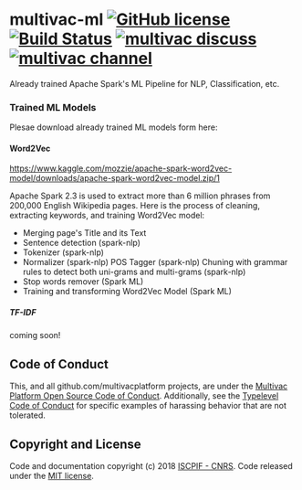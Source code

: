 # multivac-ml [![GitHub license](https://img.shields.io/badge/license-MIT-blue.svg)](https://github.com/multivacplatform/multivac-ml/blob/master/LICENSE) [![Build Status](https://travis-ci.org/multivacplatform/multivac-ml.svg?branch=master)](https://travis-ci.org/multivacplatform/multivac-ml) [![multivac discuss](https://img.shields.io/badge/multivac-discuss-ff69b4.svg)](https://discourse.iscpif.fr/c/multivac) [![multivac channel](https://img.shields.io/badge/multivac-chat-ff69b4.svg)](https://chat.iscpif.fr/channel/multivac)

Already trained Apache Spark's ML Pipeline for NLP, Classification, etc.


### Trained ML Models

Plesae download already trained ML models form here:

#### Word2Vec
https://www.kaggle.com/mozzie/apache-spark-word2vec-model/downloads/apache-spark-word2vec-model.zip/1

Apache Spark 2.3 is used to extract more than 6 million phrases from 200,000 English Wikipedia pages. Here is the process of cleaning, extracting keywords, and training Word2Vec model:

* Merging page's Title and its Text
* Sentence detection (spark-nlp)
* Tokenizer (spark-nlp)
* Normalizer (spark-nlp) POS Tagger (spark-nlp) Chuning with grammar rules to detect both uni-grams and multi-grams (spark-nlp)
* Stop words remover (Spark ML)
* Training and transforming Word2Vec Model (Spark ML)


##### TF-IDF
coming soon!


## Code of Conduct

This, and all github.com/multivacplatform projects, are under the [Multivac Platform Open Source Code of Conduct](https://github.com/multivacplatform/code-of-conduct/blob/master/code-of-conduct.md). Additionally, see the [Typelevel Code of Conduct](http://typelevel.org/conduct) for specific examples of harassing behavior that are not tolerated.

## Copyright and License

Code and documentation copyright (c) 2018 [ISCPIF - CNRS](http://iscpif.fr). Code released under the [MIT license](https://github.com/multivacplatform/multivac-ml/blob/master/LICENSE).
